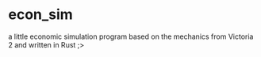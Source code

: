 # econ_sim
a little economic simulation program based on the mechanics from Victoria 2 and written in Rust ;>
